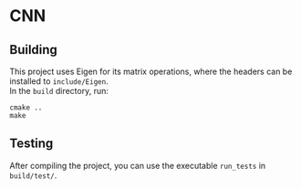 # CNN
## Building
This project uses Eigen for its matrix operations, where the headers can be installed to `include/Eigen`.\
In the `build` directory, run:
```
cmake ..
make
```
## Testing
After compiling the project, you can use the executable `run_tests` in `build/test/`.
